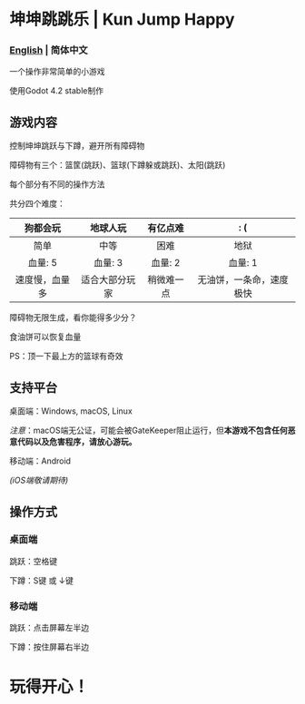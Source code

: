 # 坤坤跳跳乐 | Kun Jump Happy

### [English](README.md) | 简体中文

一个操作非常简单的小游戏

使用Godot 4.2 stable制作

## 游戏内容
控制坤坤跳跃与下蹲，避开所有障碍物

障碍物有三个：篮筐(跳跃)、篮球(下蹲躲或跳跃)、太阳(跳跃)

每个部分有不同的操作方法

共分四个难度：

|狗都会玩|地球人玩|有亿点难| : ( |
|:------:|:------:|:------:|:---:|
|简单|中等|困难|地狱|
|血量: 5|血量: 3|血量: 2|血量: 1|
|速度慢，血量多|适合大部分玩家|稍微难一点|无油饼，一条命，速度极快|

障碍物无限生成，看你能得多少分？

食油饼可以恢复血量

PS：顶一下最上方的篮球有奇效

## 支持平台
桌面端：Windows, macOS, Linux

*注意*：macOS端无公证，可能会被GateKeeper阻止运行，但**本游戏不包含任何恶意代码以及危害程序，请放心游玩。**

移动端：Android

*(iOS端敬请期待)*

## 操作方式
### 桌面端
跳跃：空格键

下蹲：S键 或 ↓键

### 移动端
跳跃：点击屏幕左半边

下蹲：按住屏幕右半边

# 玩得开心！
